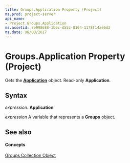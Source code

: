```yaml
---
title: Groups.Application Property (Project)
ms.prod: project-server
api_name:
- Project.Groups.Application
ms.assetid: 7e998688-1b6c-d553-8104-1178f14ae6d3
ms.date: 06/08/2017
---
```



# Groups.Application Property (Project)

Gets the **[Application](application-object-project.md)** object. Read-only **Application**.


## Syntax

 _expression_. **Application**

 _expression_ A variable that represents a **Groups** object.


## See also


#### Concepts


[Groups Collection Object](groups-object-project.md)
